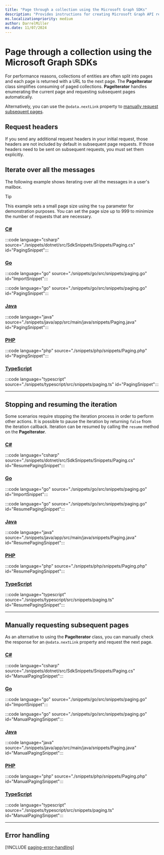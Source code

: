 ```yaml
---
title: "Page through a collection using the Microsoft Graph SDKs"
description: "Provides instructions for creating Microsoft Graph API requests using the Microsoft Graph SDKs."
ms.localizationpriority: medium
author: DarrelMiller
ms.date: 11/07/2024
---
```


<!-- markdownlint-disable MD051 -->

# Page through a collection using the Microsoft Graph SDKs

For performance reasons, collections of entities are often split into pages and each page is returned with a URL to the next page. The **PageIterator** class simplifies consuming of paged collections. **PageIterator** handles enumerating the current page and requesting subsequent pages automatically.

Alternatively, you can use the `@odata.nextLink` property to [manually request subsequent pages](#manually-requesting-subsequent-pages).

## Request headers

If you send any additional request headers in your initial request, those headers are not included by default in subsequent page requests. If those headers need to be sent on subsequent requests, you must set them explicitly.

## Iterate over all the messages

The following example shows iterating over all the messages in a user's mailbox.

> [!TIP]
> This example sets a small page size using the `top` parameter for demonstration purposes. You can set the page size up to 999 to minimize the number of requests that are necessary.

### [C#](#tab/csharp)

:::code language="csharp" source="./snippets/dotnet/src/SdkSnippets/Snippets/Paging.cs" id="PagingSnippet":::

### [Go](#tab/go)

:::code language="go" source="./snippets/go/src/snippets/paging.go" id="ImportSnippet":::

:::code language="go" source="./snippets/go/src/snippets/paging.go" id="PagingSnippet":::

### [Java](#tab/java)

:::code language="java" source="./snippets/java/app/src/main/java/snippets/Paging.java" id="PagingSnippet":::

### [PHP](#tab/PHP)

:::code language="php" source="./snippets/php/snippets/Paging.php" id="PagingSnippet":::

### [TypeScript](#tab/typescript)

:::code language="typescript" source="./snippets/typescript/src/snippets/paging.ts" id="PagingSnippet":::

---

## Stopping and resuming the iteration

Some scenarios require stopping the iteration process in order to perform other actions. It is possible to pause the iteration by returning `false` from the iteration callback. Iteration can be resumed by calling the `resume` method on the **PageIterator**.

<!-- markdownlint-disable MD024 -->
### [C#](#tab/csharp)

:::code language="csharp" source="./snippets/dotnet/src/SdkSnippets/Snippets/Paging.cs" id="ResumePagingSnippet":::

### [Go](#tab/go)

:::code language="go" source="./snippets/go/src/snippets/paging.go" id="ImportSnippet":::

:::code language="go" source="./snippets/go/src/snippets/paging.go" id="ResumePagingSnippet":::

### [Java](#tab/java)

:::code language="java" source="./snippets/java/app/src/main/java/snippets/Paging.java" id="ResumePagingSnippet":::

### [PHP](#tab/PHP)

:::code language="php" source="./snippets/php/snippets/Paging.php" id="ResumePagingSnippet":::

### [TypeScript](#tab/typescript)

:::code language="typescript" source="./snippets/typescript/src/snippets/paging.ts" id="ResumePagingSnippet":::

---
<!-- markdownlint-enable MD024 -->

## Manually requesting subsequent pages

As an alternative to using the **PageIterator** class, you can manually check the response for an `@odata.nextLink` property and request the next page.

<!-- markdownlint-disable MD024 -->
### [C#](#tab/csharp)

:::code language="csharp" source="./snippets/dotnet/src/SdkSnippets/Snippets/Paging.cs" id="ManualPagingSnippet":::

### [Go](#tab/go)

:::code language="go" source="./snippets/go/src/snippets/paging.go" id="ImportSnippet":::

:::code language="go" source="./snippets/go/src/snippets/paging.go" id="ManualPagingSnippet":::

### [Java](#tab/java)

:::code language="java" source="./snippets/java/app/src/main/java/snippets/Paging.java" id="ManualPagingSnippet":::

### [PHP](#tab/PHP)

:::code language="php" source="./snippets/php/snippets/Paging.php" id="ManualPagingSnippet":::

### [TypeScript](#tab/typescript)

:::code language="typescript" source="./snippets/typescript/src/snippets/paging.ts" id="ManualPagingSnippet":::

---
<!-- markdownlint-enable MD024 -->

## Error handling

[!INCLUDE [paging-error-handling](../includes/paging-error-handling.md)]
